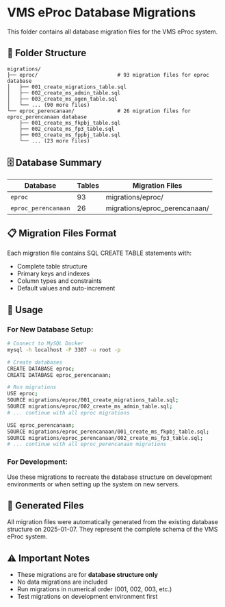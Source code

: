 # VMS eProc Database Migrations

This folder contains all database migration files for the VMS eProc system.

## 📁 Folder Structure

```
migrations/
├── eproc/                          # 93 migration files for eproc database
│   ├── 001_create_migrations_table.sql
│   ├── 002_create_ms_admin_table.sql
│   ├── 003_create_ms_agen_table.sql
│   └── ... (90 more files)
└── eproc_perencanaan/              # 26 migration files for eproc_perencanaan database
    ├── 001_create_ms_fkpbj_table.sql
    ├── 002_create_ms_fp3_table.sql
    ├── 003_create_ms_fppbj_table.sql
    └── ... (23 more files)
```

## 🗄️ Database Summary

| Database | Tables | Migration Files |
|----------|--------|----------------|
| `eproc` | 93 | migrations/eproc/ |
| `eproc_perencanaan` | 26 | migrations/eproc_perencanaan/ |

## 📋 Migration Files Format

Each migration file contains SQL CREATE TABLE statements with:
- Complete table structure
- Primary keys and indexes
- Column types and constraints
- Default values and auto-increment

## 🚀 Usage

### For New Database Setup:

```bash
# Connect to MySQL Docker
mysql -h localhost -P 3307 -u root -p

# Create databases
CREATE DATABASE eproc;
CREATE DATABASE eproc_perencanaan;

# Run migrations
USE eproc;
SOURCE migrations/eproc/001_create_migrations_table.sql;
SOURCE migrations/eproc/002_create_ms_admin_table.sql;
# ... continue with all eproc migrations

USE eproc_perencanaan;
SOURCE migrations/eproc_perencanaan/001_create_ms_fkpbj_table.sql;
SOURCE migrations/eproc_perencanaan/002_create_ms_fp3_table.sql;
# ... continue with all eproc_perencanaan migrations
```

### For Development:

Use these migrations to recreate the database structure on development environments or when setting up the system on new servers.

## 🔄 Generated Files

All migration files were automatically generated from the existing database structure on 2025-01-07. They represent the complete schema of the VMS eProc system.

## ⚠️ Important Notes

- These migrations are for **database structure only**
- No data migrations are included
- Run migrations in numerical order (001, 002, 003, etc.)
- Test migrations on development environment first 